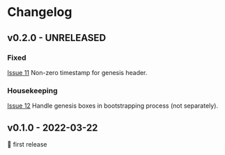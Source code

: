 # Changelog


## v0.2.0 - UNRELEASED

### Fixed
[Issue 11](https://github.com/abchrisxyz/ergowatch/issues/11) Non-zero timestamp for genesis header.

### Housekeeping
[Issue 12](https://github.com/abchrisxyz/ergowatch/issues/12) Handle genesis boxes in bootstrapping process (not separately).


## v0.1.0 - 2022-03-22
🎉 first release

